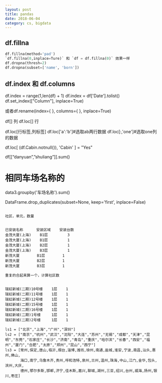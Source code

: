 ```yaml
---
layout: post
title: pandas
date: 2018-06-04
category: cs, bigdata
---
```


## df.fillna
```python
df.fillna(method='pad')
`df.fillna(0,inplace=Ture)` 和 `df = df.fillna(0)` 效果一样
df.dropna(thresh=2)
df.dropna(subset=['name', 'born'])
```

## df.index 和 df.columns
df.index = range(1,len(df) + 1)
df.index = df['Date'].tolist()
df.set_index(["Column"], inplace=True)

或者df.rename(index={ }, columns={ }, inplace=True)

df[] 列
df.loc[] 行

df.loc[行标签,列标签]
df.loc['a':'b']#选取ab两行数据
df.loc[:,'one']#选取one列的数据

df.loc[ (df.Cabin.notnull()), 'Cabin' ] = "Yes"

df[[“danyuan”,”shuliang”]].sum()



# 相同车场名称的
data3.groupby('车场名称').sum()



DataFrame.drop_duplicates(subset=None, keep='first', inplace=False)





```

社区，单元，数量


已安装名称      安装区域    安装台数
金茂大厦(上海)	B1层         3
金茂大厦(上海) 	B1层         1
金茂大厦(上海) 	B2层         1
金茂大厦(上海) 	B3层         1
新茂大厦	    B1层        1
新茂大厦	    B2层        1
新茂大厦	    B3层        1

重复的合起来算一个，计算社区数


瑞虹新城(二期)10号楼	1层    1
瑞虹新城(二期)11号楼	1层    1
瑞虹新城(二期)12号楼	1层    1
瑞虹新城(二期)15号楼	1层    1
瑞虹新城(二期)16号楼	1层    1
瑞虹新城(二期)1号楼		1层    1
瑞虹新城(二期)2号楼		1层    1

ls1 = ["北京","上海","广州","深圳"]
ls2 = ["南京","杭州","武汉","沈阳","大连","苏州","无锡","成都","天津","昆明","东莞","石家庄","长沙","济南","青岛","重庆","哈尔滨","长春","西安","福州","厦门","合肥","太原","郑州","昆山","西宁"]
ls3 = [常州,保定,唐山,临沂,烟台,淄博,潍坊,徐州,南通,盐城,淮安,宁波,南昌,汕头,惠州,佛山,
       海口,南宁,乌鲁木齐,贵州,呼和浩特,泉州,兰州,温州,珠海,中山,江门,金华,包头,滨州,大庆,
       德州,鄂尔多斯,邯郸,济宁,佳木斯,嘉兴,聊城,湖州,三亚,绍兴,台州,威海,扬州,银川,枣庄]
